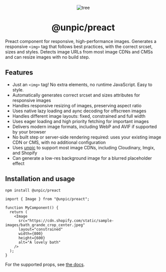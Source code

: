 <div align="center">

![tree](https://unpic.pics/.netlify/images?url=tree.png&h=48)

# @unpic/preact

</div>

Preact component for responsive, high-performance images. Generates a responsive
`<img>` tag that follows best practices, with the correct srcset, sizes and
styles. Detects image URLs from most image CDNs and CMSs and can resize images
with no build step.

## Features

- Just an `<img>` tag! No extra elements, no runtime JavaScript. Easy to style.
- Automatically generates correct srcset and sizes attributes for responsive
  images
- Handles responsive resizing of images, preserving aspect ratio
- Uses native lazy loading and aync decoding for offscreen images
- Handles different image layouts: fixed, constrained and full width
- Uses eager loading and high priority fetching for important images
- Delivers modern image formats, including WebP and AVIF if supported by your
  browser
- No built step or server-side rendering required: uses your existing image CDN
  or CMS, with no additional configuration
- Uses [unpic](https://github.com/ascorbic/unpic) to support most image CDNs,
  including Cloudinary, Imgix, and Shopify
- Can generate a low-res background image for a blurred placeholder effect

## Installation and usage

```bash
npm install @unpic/preact
```

```tsx
import { Image } from "@unpic/preact";

function MyComponent() {
  return (
    <Image
      src="https://cdn.shopify.com/static/sample-images/bath_grande_crop_center.jpeg"
      layout="constrained"
      width={800}
      height={600}
      alt="A lovely bath"
    />
  );
}
```

For the supported props, see [the docs](https://unpic.pics/img/preact).
